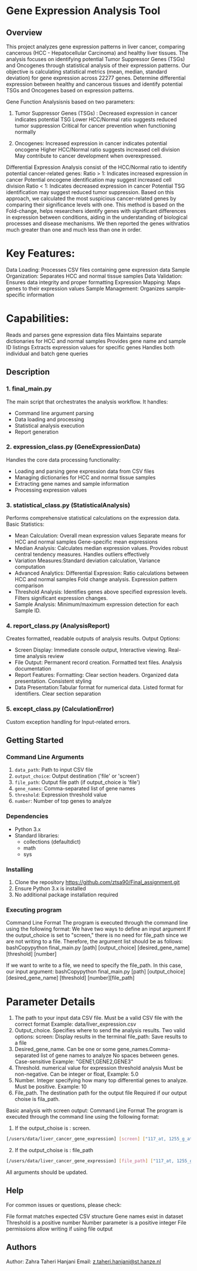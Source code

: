 # Gene Expression Analysis Tool

## Overview
This project analyzes gene expression patterns in liver cancer, comparing cancerous (HCC - Hepatocellular Carcinoma) and healthy liver tissues.
The analysis focuses on identifying potential Tumor Suppressor Genes (TSGs) and Oncogenes through statistical analysis of their expression patterns.
Our objective is calculating statistical metrics (mean, median, standard deviation) for gene expression across 22277 genes.
Determine differential expression between healthy and cancerous tissues and identify potential TSGs and Oncogenes based on expression patterns.

Gene Function Analysisnis based on two parameters: 
1. Tumor Suppressor Genes (TSGs) : Decreased expression in cancer indicates potential TSG Lower HCC/Normal ratio suggests reduced tumor suppression
Critical for cancer prevention when functioning normally

2. Oncogenes: Increased expression in cancer indicates potential oncogene Higher HCC/Normal ratio suggests increased cell division
May contribute to cancer development when overexpressed.

Differential Expression Analysis consist of the HCC/Normal ratio to identify potential cancer-related genes:
Ratio > 1: Indicates increased expression in cancer Potential oncogene identification may suggest increased cell division
Ratio < 1: Indicates decreased expression in cancer Potential TSG identification may suggest reduced tumor suppression.
Based on this approach, we calculated the most suspicious cancer-related genes by comparing their significance levels with one.
This method is based on the Fold-change, helps researchers identify genes with significant differences in expression between conditions, aiding in the understanding of biological processes and disease mechanisms.
We then reported the genes withratios much greater than one and much less than one in order.

# Key Features:

Data Loading: Processes CSV files containing gene expression data
Sample Organization: Separates HCC and normal tissue samples
Data Validation: Ensures data integrity and proper formatting
Expression Mapping: Maps genes to their expression values
Sample Management: Organizes sample-specific information

# Capabilities:

Reads and parses gene expression data files
Maintains separate dictionaries for HCC and normal samples
Provides gene name and sample ID listings
Extracts expression values for specific genes
Handles both individual and batch gene queries

## Description

### 1. final_main.py
The main script that orchestrates the analysis workflow. It handles:
- Command line argument parsing
- Data loading and processing 
- Statistical analysis execution
- Report generation

### 2. expression_class.py (GeneExpressionData)
Handles the core data processing functionality:
- Loading and parsing gene expression data from CSV files
- Managing dictionaries for HCC and normal tissue samples
- Extracting gene names and sample information
- Processing expression values

### 3. statistical_class.py (StatisticalAnalysis) 
Performs comprehensive statistical calculations on the expression data.
Basic Statistics:
-  Mean Calculation: Overall mean expression values Separate means for HCC and normal samples Gene-specific mean expressions
- Median Analysis: Calculates median expression values. Provides robust central tendency measures. Handles outliers effectively
- Variation Measures:Standard deviation calculation, Variance computation
- Advanced Analytics: Differential Expression: Ratio calculations between HCC and normal samples
Fold change analysis. Expression pattern comparison
- Threshold Analysis: Identifies genes above specified expression levels. Filters significant expression changes. 
- Sample Analysis: Minimum/maximum expression detection for each Sample ID.

### 4. report_class.py (AnalysisReport)
Creates formatted, readable outputs of analysis results. Output Options:
- Screen Display: Immediate console output, Interactive viewing. Real-time analysis review
- File Output: Permanent record creation. Formatted text files. Analysis documentation
- Report Features: Formatting: Clear section headers. Organized data presentation. Consistent styling
- Data Presentation:Tabular format for numerical data. Listed format for identifiers. Clear section separation

### 5. except_class.py (CalculationError)
Custom exception handling for Input-related errors.

## Getting Started
### Command Line Arguments
1. `data_path`: Path to input CSV file
2. `output_choice`: Output destination ('file' or 'screen')  
3. `file_path`: Output file path (if output_choice is 'file')
4. `gene_names`: Comma-separated list of gene names
5. `threshold`: Expression threshold value
6. `number`: Number of top genes to analyze

### Dependencies
- Python 3.x
- Standard libraries:
  - collections (defaultdict)
  - math 
  - sys

### Installing
1. Clone the repository
   https://github.com/ztsa90/Final_assignment.git
2. Ensure Python 3.x is installed
3. No additional package installation required

### Executing program
Command Line Format
The program is executed through the command line using the following format:
We have two ways to define an input argument
If the output_choice is set to "screen," there is no need for file_path since we are not writing to a file. Therefore, the argument list should be as follows:
bashCopypython final_main.py [path] [output_choice] [desired_gene_name] [threshold] [number]

If we want to write to a file, we need to specify the file_path. In this case, our input argument:
bashCopypython final_main.py [path] [output_choice] [desired_gene_name] [threshold] [number][file_path]

# Parameter Details
1. The path to your input data CSV file. Must be a valid CSV file with the correct format
   Example: data/liver_expression.csv
2. Output_choice. Specifies where to send the analysis results. Two valid options:
   screen: Display results in the terminal
   file_path: Save results to a file
3. Desired_gene_name. Can be one or some gene_names.Comma-separated list of gene names to analyze
   No spaces between genes. Case-sensitive
   Example: "GENE1,GENE2,GENE3"
4. Threshold. numerical value for expression threshold analysis
   Must be non-negative. Can be integer or float, Example: 5.0
5. Number. Integer specifying how many top differential genes to analyze. Must be positive. Example: 10
6. File_path. The destination path for the output file Required if our output choise is fila_path. 

Basic analysis with screen output:
Command Line Format
The program is executed through the command line using the following format:

1. If the output_choise is : screen.
```bash
[/users/data/liver_cancer_gene_expression] [screen] ["117_at, 1255_g_at, 1294_at"] [14] [4]
```
2. If the output_choise is : file_path
```bash
[/users/data/liver_cancer_gene_expression] [file_path] ["117_at, 1255_g_at, 1294_at"] [14] [4] [/users/data/output.txt]
```
All arguments should be updated.

## Help

For common issues or questions, please check:

File format matches expected CSV structure
Gene names exist in dataset
Threshold is a positive number
Number parameter is a positive integer
File permissions allow writing if using file output

## Authors

Author: Zahra Taheri Hanjani
Email: z.taheri.hanjani@st.hanze.nl
